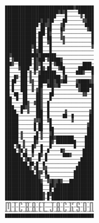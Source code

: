 			███████████████████████████████▓████████
			████████████████████████▓█▓█─────███████
			███████████████████████────█──────▓─████
			████████████████▓██▓██────██───────▓▓███
			███████████████─██▓▓█────▓█─────────████
			██████████████──██─██────█▓──────────▓██
			██████████████─███─█▓────▓─────────────█
			██████████████─██──██────▓▓────────────█
			██████████████─██──▓█─────▓────────────█
			████████████▓█─██───█──────────────────▓
			████████████─█▓██───█───────────────────
			██▓████████████▓███████─────────────────
			██─▓████████─█▓███─▓█████▓──────────────
			███▓──██████─█▓▓█───█─▓███─────────████─
			██────▓████──█▓─█▓─██───▓██──────███████
			██─────███─▓─▓─▓███████───█─────███▓───█
			██──█▓─███─▓───██████████─▓█───────────▓
			██─██──███─▓▓──████▓██▓██▓██────▓█████▓▓
			██─█───███──▓──██──███▓▓█───────█▓██████
			██─█───███──▓─▓█▓────█───────────▓████─█
			██──██──██────██▓───██─────────────▓▓──█
			███──█──██────██▓───█──────────────────█
			███─────██▓──▓██▓──█───────────────────█
			████───██▓▓───██▓──█───────────────────█
			█████──█──▓───███──█───────▓──────────▓█
			██████────────███──█──────██──█───────██
			██████───────▓▓▓█──▓█─────────▓───────██
			██████───────█─██───█────────────────▓██
			██████───────█─██───██───────────────███
			██████─▓──────█─▓───▓█───────────────███
			██████─▓─────██─▓───██▓████████─────████
			██████──▓────█▓─────█▓─█████████────████
			████─▓█─▓───█▓──█───█──────────█────████
			█████─▓█─▓──█───█──█─────█▓────────█████
			███████─██──▓──█▓─█───────███▓─────█████
			████████─▓█▓───█──█───────────────██████
			██████████─██─█──█───────────────███████
			███████████▓─▓█──▓▓─────────────████████
			█████████████─█▓▓─█────────────█████████
			███████████████▓──▓█───────────█████████
			████████████████▓──▓▓█▓▓█▓───███████████
			█████████████████───██▓█████████████████
			█████████████████───█─██████████████████
			█████████████████▓─█▓███████████████████
			█████████████████▓─█─███████████████████
			╔╦╗─╦─╔╗─╦╦─╔╗─╔─╦───╦─╔╗─╔╗─╦╔─╔╗─╔╗─╔╗ 
			║║║─║─║──╠╣─╠╣─╠─║───║─╠╣─║──║╗─╚╗─║║─║║ 
			╩─╩─╩─╚╝─╩╩─╩╩─╚─╚═─╚╝─╩╩─╚╝─╩╚─╚╝─╚╝─╩╚
			████████████████████████████████████████	
